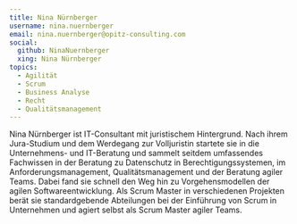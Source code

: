 ```yaml
---
title: Nina Nürnberger
username: nina.nuernberger
email: nina.nuernberger@opitz-consulting.com
social:
  github: NinaNuernberger
  xing: Nina Nürnberger
topics:
  - Agilität
  - Scrum
  - Business Analyse
  - Recht
  - Qualitätsmanagement
---
```

Nina Nürnberger ist IT-Consultant mit juristischem Hintergrund. Nach ihrem Jura-Studium und dem Werdegang zur Volljuristin startete sie in die Unternehmens- und IT-Beratung und sammelt seitdem umfassendes Fachwissen in der Beratung zu Datenschutz in Berechtigungssystemen, im Anforderungsmanagement, Qualitätsmanagement und der Beratung agiler Teams. Dabei fand sie schnell den Weg hin zu Vorgehensmodellen der agilen Softwareentwicklung. Als Scrum Master in verschiedenen Projekten berät sie standardgebende Abteilungen bei der Einführung von Scrum in Unternehmen und agiert selbst als Scrum Master agiler Teams.

